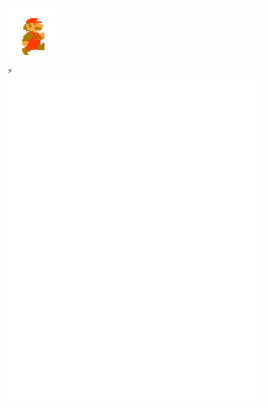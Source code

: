 <p align="left">
  <img src="https://github.com/davidbcaro/davidbcaro/blob/master/mb.gif" width="100" height="100">
</p>

⚡️ 
![Metrics](https://github.com/davidbcaro/davidbcaro/blob/master/github-metrics.svg)
